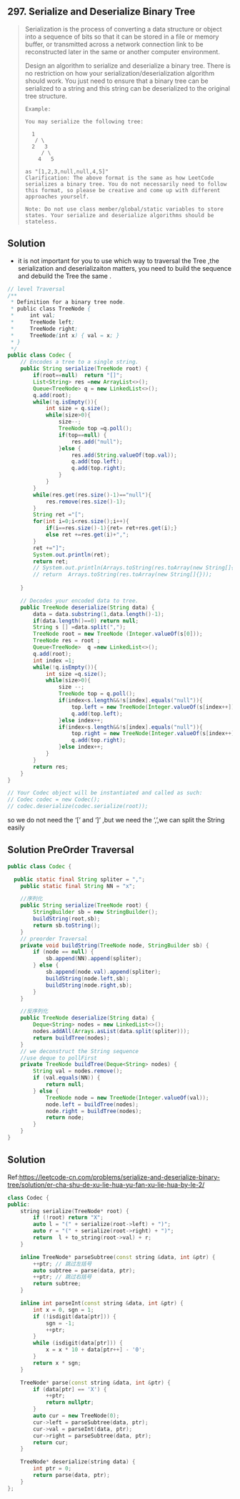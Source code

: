 ## 297. Serialize and Deserialize Binary Tree

> Serialization is the process of converting a data structure or object into a sequence of bits so that it can be stored in a file or memory buffer, or transmitted across a network connection link to be reconstructed later in the same or another computer environment.
>
> Design an algorithm to serialize and deserialize a binary tree. There is no restriction on how your serialization/deserialization algorithm should work. You just need to ensure that a binary tree can be serialized to a string and this string can be deserialized to the original tree structure.
>
> ```
> Example: 
> 
> You may serialize the following tree:
> ```
>
> 
>
> ```
> 	1
>    / \
>   2   3
>      / \
>     4   5
> ```
>
> ```
> as "[1,2,3,null,null,4,5]"
> Clarification: The above format is the same as how LeetCode serializes a binary tree. You do not necessarily need to follow this format, so please be creative and come up with different approaches yourself.
> 
> Note: Do not use class member/global/static variables to store states. Your serialize and deserialize algorithms should be stateless.
> ```
>
> 
>

## Solution

* it is not important for you to use which way to traversal the Tree ,the serialization and deserializaiton matters, you need to build the sequence and debuild the Tree the same .

```java
// level Traversal
/**
 * Definition for a binary tree node.
 * public class TreeNode {
 *     int val;
 *     TreeNode left;
 *     TreeNode right;
 *     TreeNode(int x) { val = x; }
 * }
 */
public class Codec {
    // Encodes a tree to a single string.
    public String serialize(TreeNode root) {
        if(root==null)  return "[]";
        List<String> res =new ArrayList<>();
        Queue<TreeNode> q = new LinkedList<>();
        q.add(root);
        while(!q.isEmpty()){
            int size = q.size();
            while(size>0){
                size--;
                TreeNode top =q.poll();
                if(top==null) {
                    res.add("null");    
                }else {
                    res.add(String.valueOf(top.val));
                    q.add(top.left);
                    q.add(top.right);
                }
            }
        }
        while(res.get(res.size()-1)=="null"){
            res.remove(res.size()-1);
        }
        String ret ="[";
        for(int i=0;i<res.size();i++){
            if(i==res.size()-1){ret= ret+res.get(i);}
            else ret +=res.get(i)+",";
        }
        ret +="]"; 
        System.out.println(ret);
        return ret;
        // System.out.println(Arrays.toString(res.toArray(new String[]{})));
        // return  Arrays.toString(res.toArray(new String[]{}));
        
    }

    // Decodes your encoded data to tree.
    public TreeNode deserialize(String data) {
        data = data.substring(1,data.length()-1);
        if(data.length()==0) return null;
        String s [] =data.split(",");
        TreeNode root = new TreeNode (Integer.valueOf(s[0]));
        TreeNode res = root ;
        Queue<TreeNode>  q =new LinkedList<>();
        q.add(root);
        int index =1;
        while(!q.isEmpty()){
            int size =q.size();
            while(size>0){
                size --;
                TreeNode top = q.poll();
                if(index<s.length&&!s[index].equals("null")){
                    top.left = new TreeNode(Integer.valueOf(s[index++]));
                    q.add(top.left);
                }else index++;
                if(index<s.length&&!s[index].equals("null")){
                    top.right = new TreeNode(Integer.valueOf(s[index++]));
                    q.add(top.right);
                }else index++;
            }
        }
        return res;
    }
}

// Your Codec object will be instantiated and called as such:
// Codec codec = new Codec();
// codec.deserialize(codec.serialize(root));
```

so we do not need the  ‘[’ and  ‘]’ ,but we need the ‘,’,we can split the String easily



## Solution PreOrder Traversal

```java
public class Codec {

  public static final String spliter = ",";
    public static final String NN = "x";

    //序列化
    public String serialize(TreeNode root) {
        StringBuilder sb = new StringBuilder();
        buildString(root,sb);
        return sb.toString();
    }
	// preorder Traversal
    private void buildString(TreeNode node, StringBuilder sb) {
        if (node == null) {
            sb.append(NN).append(spliter);
        } else {
            sb.append(node.val).append(spliter);
            buildString(node.left,sb);
            buildString(node.right,sb);
        }
    }

    //反序列化
    public TreeNode deserialize(String data) {
        Deque<String> nodes = new LinkedList<>();
        nodes.addAll(Arrays.asList(data.split(spliter)));
        return buildTree(nodes);
    }
	// we deconstruct the String sequence 
    //use deque to pollFirst 
    private TreeNode buildTree(Deque<String> nodes) {
        String val = nodes.remove();
        if (val.equals(NN)) {
            return null;
        } else {
            TreeNode node = new TreeNode(Integer.valueOf(val));
            node.left = buildTree(nodes);
            node.right = buildTree(nodes);
            return node;
        }
    }
}
```

## Solution

Ref:https://leetcode-cn.com/problems/serialize-and-deserialize-binary-tree/solution/er-cha-shu-de-xu-lie-hua-yu-fan-xu-lie-hua-by-le-2/

```c++
class Codec {
public:
    string serialize(TreeNode* root) {
        if (!root) return "X";
        auto l = "(" + serialize(root->left) + ")";
        auto r = "(" + serialize(root->right) + ")";
        return  l + to_string(root->val) + r;
    }

    inline TreeNode* parseSubtree(const string &data, int &ptr) {
        ++ptr; // 跳过左括号
        auto subtree = parse(data, ptr);
        ++ptr; // 跳过右括号
        return subtree;
    }

    inline int parseInt(const string &data, int &ptr) {
        int x = 0, sgn = 1;
        if (!isdigit(data[ptr])) {
            sgn = -1;
            ++ptr;
        }
        while (isdigit(data[ptr])) {
            x = x * 10 + data[ptr++] - '0';
        }
        return x * sgn;
    }

    TreeNode* parse(const string &data, int &ptr) {
        if (data[ptr] == 'X') {
            ++ptr;
            return nullptr;
        }
        auto cur = new TreeNode(0);
        cur->left = parseSubtree(data, ptr);
        cur->val = parseInt(data, ptr);
        cur->right = parseSubtree(data, ptr);
        return cur;
    }

    TreeNode* deserialize(string data) {
        int ptr = 0;
        return parse(data, ptr);
    }
};

```


